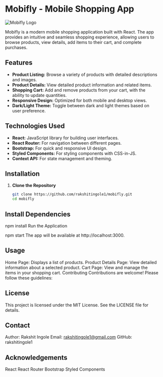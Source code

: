 # Mobifly - Mobile Shopping App

![Mobifly Logo](![mobifly](https://github.com/user-attachments/assets/164b85ca-d25e-4e9d-a714-6128dff30051))

Mobifly is a modern mobile shopping application built with React. The app provides an intuitive and seamless shopping experience, allowing users to browse products, view details, add items to their cart, and complete purchases.

## Features

- **Product Listing:** Browse a variety of products with detailed descriptions and images.
- **Product Details:** View detailed product information and related items.
- **Shopping Cart:** Add and remove products from your cart, with the ability to update quantities.
- **Responsive Design:** Optimized for both mobile and desktop views.
- **Dark/Light Theme:** Toggle between dark and light themes based on user preference.

## Technologies Used

- **React:** JavaScript library for building user interfaces.
- **React Router:** For navigation between different pages.
- **Bootstrap:** For quick and responsive UI design.
- **Styled Components:** For styling components with CSS-in-JS.
- **Context API:** For state management and theming.

## Installation

1. **Clone the Repository**

   ```bash
   git clone https://github.com/rakshitingole1/mobifly.git
   cd mobifly
## Install Dependencies

npm install
Run the Application

npm start
The app will be available at http://localhost:3000.

## Usage
Home Page: Displays a list of products.
Product Details Page: View detailed information about a selected product.
Cart Page: View and manage the items in your shopping cart.
Contributing
Contributions are welcome! Please follow these guidelines:

## License
This project is licensed under the MIT License. See the LICENSE file for details.

## Contact
Author: Rakshit Ingole
Email: rakshitingole1@gmail.com
GitHub: rakshitingole1
## Acknowledgements
React
React Router
Bootstrap
Styled Components
